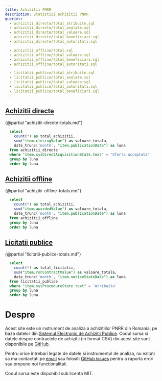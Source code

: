 ```yaml
---
title: Achizitii PNRR
description: Statistici achizitii PNRR
queries:
  - achizitii_directe/total_atribuite.sql
  - achizitii_directe/total_anulate.sql
  - achizitii_directe/total_valoare.sql
  - achizitii_directe/total_beneficiari.sql
  - achizitii_directe/total_autoritati.sql

  - achizitii_offline/total.sql
  - achizitii_offline/total_valoare.sql
  - achizitii_offline/total_beneficiari.sql
  - achizitii_offline/total_autoritati.sql

  - licitatii_publice/total_atribuite.sql
  - licitatii_publice/total_anulate.sql
  - licitatii_publice/total_valoare.sql
  - licitatii_publice/total_autoritati.sql
  - licitatii_publice/total_beneficiari.sql
---
```



## [Achizitii directe](/achizitii-directe)

{@partial "achizitii-directe-totals.md"}

```sql total_achizitii_directe_lunar
  select
    count(*) as total_achizitii,
    sum("item.closingValue") as valoare_totala,
    date_trunc('month', "item.publicationDate") as luna
  from achizitii_directe
  where "item.sysDirectAcquisitionState.text" = 'Oferta acceptata'
  group by luna
  order by luna
```

<LineChart 
  data={total_achizitii_directe_lunar}
  x=luna
  y=valoare_totala
  yFmt="num2m"
  y2=total_achizitii
  yAxisTitle="Valoare"
/>

## [Achizitii offline](/achizitii-offline)

{@partial "achizitii-offline-totals.md"}

```sql total_achizitii_offline_lunar
  select
    count(*) as total_achizitii,
    sum("item.awardedValue") as valoare_totala,
    date_trunc('month', "item.publicationDate") as luna
  from achizitii_offline
  group by luna
  order by luna
```

<LineChart 
  data={total_achizitii_offline_lunar}
  x=luna
  y=valoare_totala
  y2=total_achizitii
  yAxisTitle="Valoare"
/>

## [Licitatii publice](/licitatii-publice)

{@partial "licitatii-publice-totals.md"}

```sql total_licitatii_publice_lunar
  select
    count(*) as total_licitatii,
    sum("item.ronContractValue") as valoare_totala,
    date_trunc('month', "item.noticeStateDate") as luna
  from licitatii_publice
  where "item.sysProcedureState.text" = 'Atribuita'
  group by luna
  order by luna
```

<LineChart 
  data={total_licitatii_publice_lunar}
  x=luna
  y=valoare_totala
  yFmt="num2b"
  y2=total_licitatii
  yAxisTitle="Valoare"
/>

# Despre

Acest site este un instrument de analiza a achizitiilor PNRR din Romania, pe baza datelor din [Sistemul Electronic de Achizitii Publice](https://www.e-licitatie.ro/). Codul sursa si datele despre contractele de achizitii (in format CSV) din acest site sunt disponibile pe [GitHub](https://github.com/ciocan/sicap-pnrr/).

Pentru orice intrebari legate de datele si instrumentul de analiza, nu ezitati sa ma contactati pe [email](mailto:radu@sicap.ai?subject=SICAP%20PNRR) sau folositi [GitHub issues](https://github.com/ciocan/sicap-pnrr/issues) pentru a raporta erori sau propune noi functionalitati.

Codul sursa este disponibil sub licenta MIT.

<LastRefreshed prefix="Data last updated"/>
